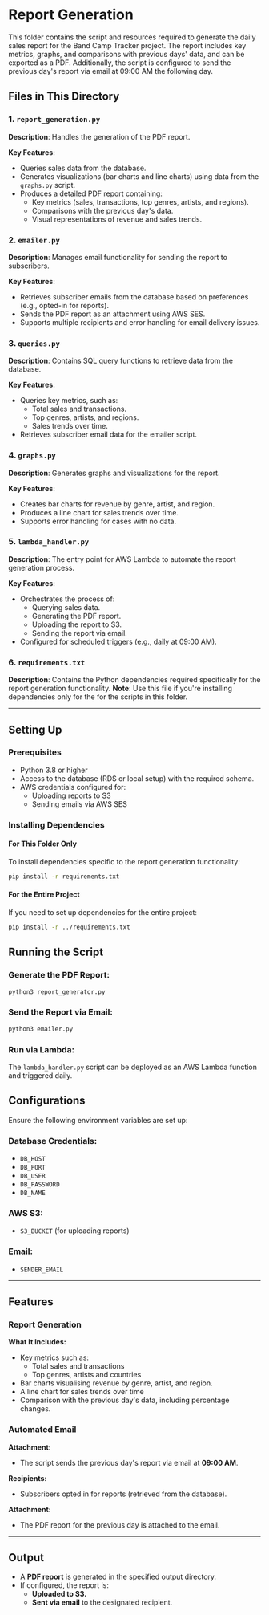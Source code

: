 # Report Generation

This folder contains the script and resources required to generate the daily sales report for the Band Camp Tracker project. The report includes key metrics, graphs, and comparisons with previous days' data, and can be exported as a PDF. Additionally, the script is configured to send the previous day's report via email at 09:00 AM the following day.

## Files in This Directory

### 1. `report_generation.py`
**Description**: Handles the generation of the PDF report.

**Key Features**:
- Queries sales data from the database.
- Generates visualizations (bar charts and line charts) using data from the `graphs.py` script.
- Produces a detailed PDF report containing:
  - Key metrics (sales, transactions, top genres, artists, and regions).
  - Comparisons with the previous day's data.
  - Visual representations of revenue and sales trends.

### 2. `emailer.py`
**Description**: Manages email functionality for sending the report to subscribers.

**Key Features**:
- Retrieves subscriber emails from the database based on preferences (e.g., opted-in for reports).
- Sends the PDF report as an attachment using AWS SES.
- Supports multiple recipients and error handling for email delivery issues.

### 3. `queries.py`
**Description**: Contains SQL query functions to retrieve data from the database.

**Key Features**:
- Queries key metrics, such as:
  - Total sales and transactions.
  - Top genres, artists, and regions.
  - Sales trends over time.
- Retrieves subscriber email data for the emailer script.

### 4. `graphs.py`
**Description**: Generates graphs and visualizations for the report.

**Key Features**:
- Creates bar charts for revenue by genre, artist, and region.
- Produces a line chart for sales trends over time.
- Supports error handling for cases with no data.


### 5. `lambda_handler.py`
**Description**: The entry point for AWS Lambda to automate the report generation process.

**Key Features**:
- Orchestrates the process of:
  - Querying sales data.
  - Generating the PDF report.
  - Uploading the report to S3.
  - Sending the report via email.
- Configured for scheduled triggers (e.g., daily at 09:00 AM).

### 6. `requirements.txt`
**Description**: Contains the Python dependencies required specifically for the report generation functionality.
**Note**: Use this file if you're installing dependencies only for the for the scripts in this folder.

---

## Setting Up

### Prerequisites
- Python 3.8 or higher
- Access to the database (RDS or local setup) with the required schema.
- AWS credentials configured for:
  - Uploading reports to S3
  - Sending emails via AWS SES

### Installing Dependencies

#### For This Folder Only
To install dependencies specific to the report generation functionality:
```bash
pip install -r requirements.txt
```

#### For the Entire Project
If you need to set up dependencies for the entire project:
```bash
pip install -r ../requirements.txt
```

## Running the Script

### Generate the PDF Report:
```bash
python3 report_generator.py
```

### Send the Report via Email:
```bash
python3 emailer.py
```

### Run via Lambda:
The `lambda_handler.py` script can be deployed as an AWS Lambda function and triggered daily.

## Configurations

Ensure the following environment variables are set up:

### Database Credentials:
- `DB_HOST`
- `DB_PORT`
- `DB_USER`
- `DB_PASSWORD`
- `DB_NAME`

### AWS S3:
- `S3_BUCKET` (for uploading reports)

### Email:
- `SENDER_EMAIL`

---

## Features

### Report Generation
**What It Includes:**
- Key metrics such as:
  - Total sales and transactions
  - Top genres, artists and countries 
- Bar charts visualising revenue by genre, artist, and region.
- A line chart for sales trends over time
- Comparison with the previous day's data, including percentage changes.

### Automated Email
**Attachment:**
- The script sends the previous day's report via email at **09:00 AM**.

**Recipients:**
- Subscribers opted in for reports (retrieved from the database).

**Attachment:**
- The PDF report for the previous day is attached to the email.

---

## Output

- A **PDF report** is generated in the specified output directory.
- If configured, the report is:
  - **Uploaded to S3.**
  - **Sent via email** to the designated recipient.
